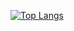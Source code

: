 [![Top Langs](https://github-readme-stats.vercel.app/api/top-langs/?username=HeyItsSloth&layout=compact&theme=dark)](https://github.com/HeyItsSloth)
